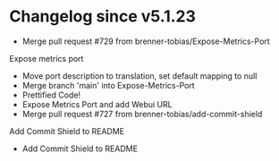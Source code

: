 # Changelog since v5.1.23
- Merge pull request #729 from brenner-tobias/Expose-Metrics-Port

Expose metrics port 
- Move port description to translation, set default mapping to null 
- Merge branch 'main' into Expose-Metrics-Port 
- Prettified Code! 
- Expose Metrics Port and add Webui URL 
- Merge pull request #727 from brenner-tobias/add-commit-shield

Add Commit Shield to README 
- Add Commit Shield to README 
